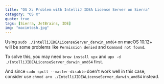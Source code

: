 ```yaml
---
title: "OS X: Problem with IntelliJ IDEA License Server on Sierra"
category: "OS X"
quote: true
tags: [Sierra, JetBrains, IDE]
img: "macintosh.jpg"
---
```

Using `sudo ./IntelliJIDEALicenseServer_darwin_amd64` on macOS 10.12+ will be some problems like `Permission denied` and `Command not found`.

To solve this, you may need `brew install upx` and `upx -d ./IntelliJIDEALicenseServer_darwin_amd64` first.

And since `sudo spctl --master-disable` doen't work well in this case, consider use `chmod a+x ./IntelliJIDEALicenseServer_darwin_amd64` instead.
